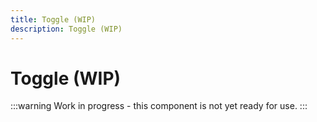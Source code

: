 ```yaml
---
title: Toggle (WIP)
description: Toggle (WIP)
---
```


# Toggle (WIP)

:::warning
Work in progress - this component is not yet ready for use.
:::
